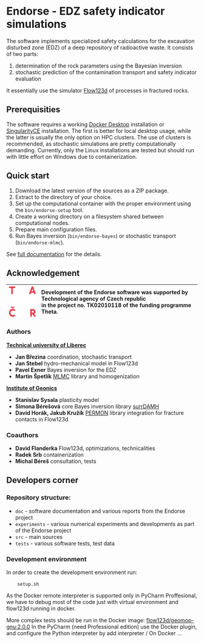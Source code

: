 # Endorse - EDZ safety indicator simulations

The software implements specialized safety calculations for the excavation disturbed zone (EDZ)
of a deep repository of radioactive waste. It consists of two parts: 
1. determination of the rock parameters using the Bayesian inversion
2. stochastic prediction of the contamination transport and safety indicator evaluation

It essentially use the simulator [Flow123d](https://flow123d.github.io/) of processes in fractured rocks.

## Prerequisities

The software requires a working [Docker Desktop](https://www.docker.com/) 
installation or [SingularityCE](https://docs.sylabs.io/guides/latest/user-guide/quick_start.html) installation.
The first is better for local desktop usage, while the latter is usually the only option on HPC clusters. 
The use of clusters is recommended, as stochastic simulations are pretty computationally demanding. 
Currently, only the Linux installations are tested but should run 
with little effort on Windows due to containerization.


## Quick start

1. Download the latest version of the sources as a ZIP package.
2. Extract to the directory of your choice.
3. Set up the computational container with the proper environment using the `bin/endorse-setup` tool.
3. Create a working directory on a filesystem shared between computational nodes.
4. Prepare main configuration files.
5. Run Bayes inversion (`bin/endorse-bayes`) or stochastic transport (`bin/endorse-mlmc`).

See [full documentation](doc/main.md) for the details.


## Acknowledgement


| <img src="./doc/logo_TACR_zakl.png" alt="TACR logo" height="80px"> |Development of the Endorse software was supported by <br> Technological agency of Czech republic <br>in the project no. TK02010118 of the funding programme Theta.|
|:---:|:---|
### Authors

**[Technical university of Liberec](www.tul.cz)**

- **Jan Březina** coordination, stochastic transport
- **Jan Stebel** hydro-mechanical model in Flow123d
- **Pavel Exner** Bayes inversion for the EDZ
- **Martin Špetlík** [MLMC](https://pypi.org/project/mlmc/) library and homogenization

**[Institute of Geonics](https://www.ugn.cas.cz/?l=en&p=home)**

- **Stanislav Sysala** plasticity model
- **Simona Bérešová** core Bayes inversion library [surrDAMH](https://github.com/dom0015/surrDAMH)
- **David Horák, Jakub Kružík** [PERMON](http://permon.vsb.cz/) library integration for fracture contacts in Flow123d

### Coauthors
- **David Flanderka** Flow123d, optimizations, technicalities 
- **Radek Srb** containerization
- **Michal Béreš** consultation, tests

## Developers corner


### Repository structure:

- `doc` - software documentation and various reports from the Endorse project
- `experiments` - various numerical experiments and developments as part of the Endorse project
- `src` - main sources
- `tests` - various software tests, test data



### Development environment
In order to create the development environment run:

        setup.sh
        
As the Docker remote interpreter is supported only in PyCharm Proffesional, we have to debug most of the code just with
virtual environment and flow123d running in docker.
        
More complex tests should be run in the Docker image: [flow123d/geomop-gnu:2.0.0](https://hub.docker.com/repository/docker/flow123d/geomop-gnu)
In the PyCharm (need Professional edition) use the Docker plugin, and configure the Python interpreter by add interpreter / On Docker ...


